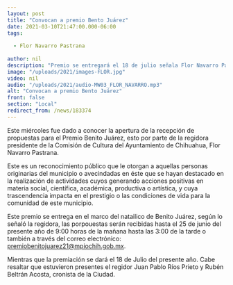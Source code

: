 ```yaml
---
layout: post
title: "Convocan a premio Bento Juárez"
date: 2021-03-10T21:47:00.000-06:00
tags:
  
  - Flor Navarro Pastrana
  
author: nil
description: "Premio se entregará el 18 de julio señala Flor Navarro Pastrana."
image: "/uploads/2021/images-FLOR.jpg"
video: nil
audio: "/uploads/2021/audio-MW03_FLOR_NAVARRO.mp3"
alt: "Convocan a premio Bento Juárez"
front: false
section: "Local"
redirect_from: /news/183374
---
```


 Este miércoles fue dado a conocer la apertura de la recepción de propuestas para el Premio Benito Juárez, esto por parte de la regidora presidente de la Comisión de Cultura del Ayuntamiento de Chihuahua,  Flor Navarro Pastrana.

Este es un reconocimiento público que le otorgan a aquellas personas originarias del municipio o avecindadas en éste que se hayan destacado en la realización de actividades cuyos generando acciones positivas en materia social, científica, académica, productiva o artística, y cuya trascendencia impacta en el prestigio o las condiciones de vida para la comunidad de este municipio.

Este premio se entrega en el marco del natailico de Benito Juárez, según lo señaló la regidora, las porpouestas serán recibidas hasta el 25 de junio del presente año de 9:00 horas de la mañana hasta las 3:00 de la tarde o también a través del correo electrónico: premiobenitojuarez21@mpiochih.gob.mx. 

Mientras que la premiación se dará el 18 de Julio del presente año. Cabe resaltar que estuvieron presentes el regidor Juan Pablo Ríos Prieto y Rubén Beltrán Acosta, cronista de la Ciudad.
